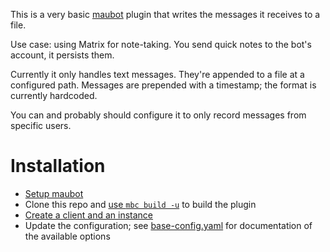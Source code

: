 This is a very basic [maubot](https://github.com/maubot/maubot) plugin that writes the messages it receives to a file.

Use case: using Matrix for note-taking.
You send quick notes to the bot's account, it persists them.

Currently it only handles text messages.
They're appended to a file at a configured path.
Messages are prepended with a timestamp; the format is currently hardcoded.

You can and probably should configure it to only record messages from specific users.

# Installation

- [Setup maubot](https://docs.mau.fi/maubot/usage/setup/index.html)
- Clone this repo and [use `mbc build -u`](https://docs.mau.fi/maubot/usage/cli/build.html) to build the plugin
- [Create a client and an instance](https://docs.mau.fi/maubot/usage/basic.html)
- Update the configuration; see [base-config.yaml](base-config.yaml) for documentation of the available options
